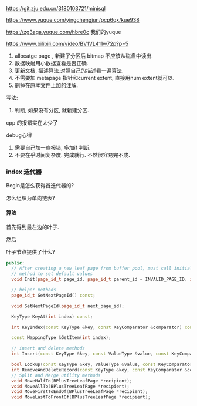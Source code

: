 https://git.zju.edu.cn/3180103721/minisql

https://www.yuque.com/yingchengjun/pcp6qx/kue938

https://zg3aga.yuque.com/hbre0c 我们的yuque

https://www.bilibili.com/video/BV1VL411w72p?p=5

1. allocatge page ,  新建了分区后 bitmap 不应该从磁盘中读出.
2. 数据映射用小数据查看是否正确.
3. 更新文档, 描述算法.对照自己的描述看一遍算法.
4. 不需要加 metapage 指针和current extent,  直接用num extent就可以.
5. 删掉在原本文件上加的注解.


写法:

1. 判断, 如果没有分区, 就新建分区. 


cpp 的报错实在太少了

debug心得

1. 需要自己加一些报错, 多加if  判断.  
2. 不要在乎时间复杂度. 完成就行. 不然很容易完不成. 

### index 迭代器

Begin是怎么获得首迭代器的?

怎么组织为单向链表?



#### 算法

首先得到最左边的叶子.

然后



叶子节点提供了什么?

```cpp
public:
  // After creating a new leaf page from buffer pool, must call initialize
  // method to set default values
  void Init(page_id_t page_id, page_id_t parent_id = INVALID_PAGE_ID, int max_size = LEAF_PAGE_SIZE);

  // helper methods
  page_id_t GetNextPageId() const;

  void SetNextPageId(page_id_t next_page_id);

  KeyType KeyAt(int index) const;

  int KeyIndex(const KeyType &key, const KeyComparator &comparator) const;

  const MappingType &GetItem(int index);

  // insert and delete methods
  int Insert(const KeyType &key, const ValueType &value, const KeyComparator &comparator);

  bool Lookup(const KeyType &key, ValueType &value, const KeyComparator &comparator) const;
  int RemoveAndDeleteRecord(const KeyType &key, const KeyComparator &comparator);
  // Split and Merge utility methods
  void MoveHalfTo(BPlusTreeLeafPage *recipient);
  void MoveAllTo(BPlusTreeLeafPage *recipient);
  void MoveFirstToEndOf(BPlusTreeLeafPage *recipient);
  void MoveLastToFrontOf(BPlusTreeLeafPage *recipient);
```


